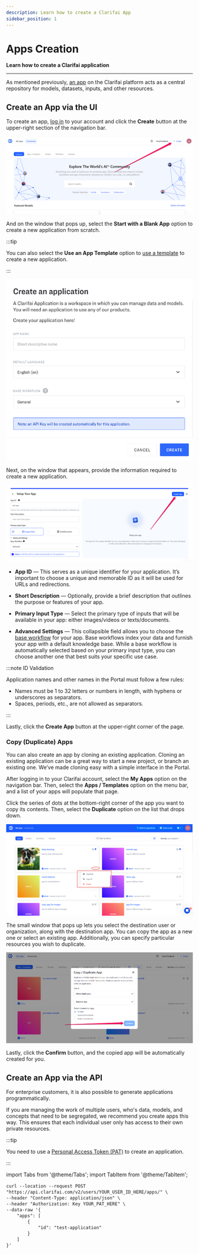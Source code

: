 ```yaml
---
description: Learn how to create a Clarifai App
sidebar_position: 1
---
```


# Apps Creation

**Learn how to create a Clarifai application**
<hr />

As mentioned previously, [an app](https://docs.clarifai.com/create-manage/applications/) on the Clarifai platform acts as a central repository for models, datasets, inputs, and other resources. 

## Create an App via the UI 

To create an app, [log in](https://clarifai.com/login) to your account and click the **Create** button at the upper-right section of the navigation bar.

![create app portal](/img/others/create-new-app-new-1.png)

And on the window that pops up, select the **Start with a Blank App** option to create a new application from scratch.


:::tip

You can also select the **Use an App Template** option to [use a template](https://docs.clarifai.com/clarifai-basics/app-templates) to create a new application. 

:::

![application creation window](/img/create-new-app-new.png)

Next, on the window that appears, provide the information required to create a new application.

![](/img/others/create-new-app-new-2.png)

- **App ID** — This serves as a unique identifier for your application. It’s important to choose a unique and memorable ID as it will be used for URLs and redirections.

- **Short Description** — Optionally, provide a brief description that outlines the purpose or features of your app.

- **Primary Input Type** — Select the primary type of inputs that will be available in your app: either images/videos or texts/documents.

- **Advanced Settings** — This collapsible field allows you to choose the [base workflow](https://docs.clarifai.com/portal-guide/workflows/base-workflows/) for your app. Base workflows index your data and furnish your app with a default knowledge base. While a base workflow is automatically selected based on your primary input type, you can choose another one that best suits your specific use case.

:::note ID Validation

Application names and other names in the Portal must follow a few rules:

- Names must be 1 to 32 letters or numbers in length, with hyphens or underscores as separators.
- Spaces, periods, etc., are not allowed as separators.

:::

Lastly, click the **Create App** button at the upper-right corner of the page.

<!--
### Default Language
You can also set the default language so that you can create, train, and search concepts in your own language. Please keep in mind that pre-trained model concepts currently only work in English.
-->

### Copy (Duplicate) Apps

You can also create an app by cloning an existing application. Cloning an existing application can be a great way to start a new project, or branch an existing one. We’ve made cloning easy with a simple interface in the Portal. 

After logging in to your Clarifai account, select the **My Apps** option on the navigation bar. Then, select the **Apps / Templates** option on the menu bar, and a list of your apps will populate that page. 

Click the series of dots at the bottom-right corner of the app you want to copy its contents. Then, select the **Duplicate** option on the list that drops down. 

![](/img/app_duplication.png)


The small window that pops up lets you select the destination user or organization, along with the destination app. You can copy the app as a new one or select an existing app. Additionally, you can specify particular resources you wish to duplicate.

![](/img/others/app_duplication-1.png)

Lastly, click the **Confirm** button, and the copied app will be automatically created for you. 


## Create an App via the API

For enterprise customers, it is also possible to generate applications programmatically. 

If you are managing the work of multiple users, who's data, models, and concepts that need to be segregated, we recommend you create apps this way. This ensures that each individual user only has access to their own private resources.

:::tip

You need to use a [Personal Access Token (PAT)](https://docs.clarifai.com/clarifai-basics/authentication/personal-access-tokens) to create an application. 

:::

import Tabs from '@theme/Tabs';
import TabItem from '@theme/TabItem';

<Tabs>
<TabItem value="curl" label="cURL">

```text
curl --location --request POST "https://api.clarifai.com/v2/users/YOUR_USER_ID_HERE/apps/" \
--header "Content-Type: application/json" \
--header "Authorization: Key YOUR_PAT_HERE" \
--data-raw '{
    "apps": [
        {
            "id": "test-application"
        }
    ]
}'
```

</TabItem>
</Tabs>


